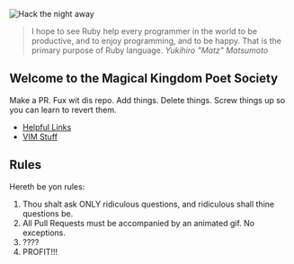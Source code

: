 ![Hack the night away](https://media.giphy.com/media/LmNwrBhejkK9EFP504/giphy.gif)

> I hope to see Ruby help every programmer in the world to be productive, and to enjoy programming, and to be happy. That is the primary purpose of Ruby language. 
> _Yukihiro "Matz" Matsumoto_

## Welcome to the Magical Kingdom Poet Society
Make a PR. Fux wit dis repo. Add things. Delete things. Screw things up so you can learn to revert them.

- [Helpful Links](docs/HelpfulLinks.md)
- [VIM Stuff](docs/VIM.md)

## Rules
Hereth be yon rules:
1. Thou shalt ask ONLY ridiculous questions, and ridiculous shall thine questions be.
2. All Pull Requests must be accompanied by an animated gif. No exceptions.
3. ????
4. PROFIT!!!
